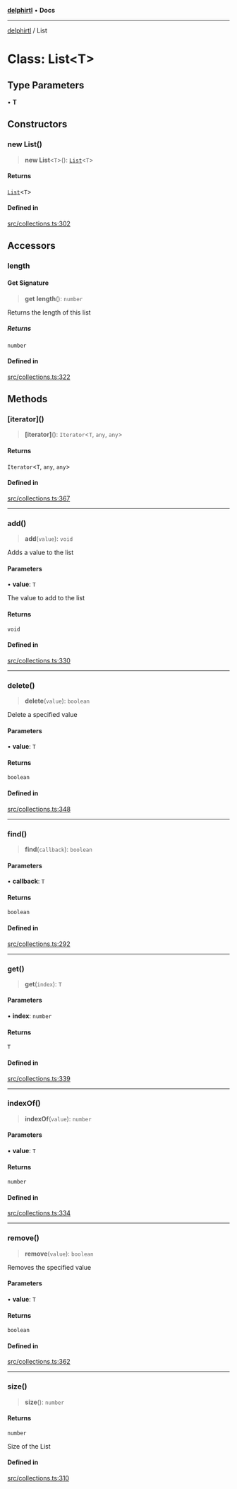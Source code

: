 [**delphirtl**](../README.md) • **Docs**

***

[delphirtl](../globals.md) / List

# Class: List\<T\>

## Type Parameters

• **T**

## Constructors

### new List()

> **new List**\<`T`\>(): [`List`](List.md)\<`T`\>

#### Returns

[`List`](List.md)\<`T`\>

#### Defined in

[src/collections.ts:302](https://github.com/chuacw/delphirtl/blob/85a5b7662f28c8fe6421ae3f7b08687e4f743bd4/src/collections.ts#L302)

## Accessors

### length

#### Get Signature

> **get** **length**(): `number`

Returns the length of this list

##### Returns

`number`

#### Defined in

[src/collections.ts:322](https://github.com/chuacw/delphirtl/blob/85a5b7662f28c8fe6421ae3f7b08687e4f743bd4/src/collections.ts#L322)

## Methods

### \[iterator\]()

> **\[iterator\]**(): `Iterator`\<`T`, `any`, `any`\>

#### Returns

`Iterator`\<`T`, `any`, `any`\>

#### Defined in

[src/collections.ts:367](https://github.com/chuacw/delphirtl/blob/85a5b7662f28c8fe6421ae3f7b08687e4f743bd4/src/collections.ts#L367)

***

### add()

> **add**(`value`): `void`

Adds a value to the list

#### Parameters

• **value**: `T`

The value to add to the list

#### Returns

`void`

#### Defined in

[src/collections.ts:330](https://github.com/chuacw/delphirtl/blob/85a5b7662f28c8fe6421ae3f7b08687e4f743bd4/src/collections.ts#L330)

***

### delete()

> **delete**(`value`): `boolean`

Delete a specified value

#### Parameters

• **value**: `T`

#### Returns

`boolean`

#### Defined in

[src/collections.ts:348](https://github.com/chuacw/delphirtl/blob/85a5b7662f28c8fe6421ae3f7b08687e4f743bd4/src/collections.ts#L348)

***

### find()

> **find**(`callback`): `boolean`

#### Parameters

• **callback**: `T`

#### Returns

`boolean`

#### Defined in

[src/collections.ts:292](https://github.com/chuacw/delphirtl/blob/85a5b7662f28c8fe6421ae3f7b08687e4f743bd4/src/collections.ts#L292)

***

### get()

> **get**(`index`): `T`

#### Parameters

• **index**: `number`

#### Returns

`T`

#### Defined in

[src/collections.ts:339](https://github.com/chuacw/delphirtl/blob/85a5b7662f28c8fe6421ae3f7b08687e4f743bd4/src/collections.ts#L339)

***

### indexOf()

> **indexOf**(`value`): `number`

#### Parameters

• **value**: `T`

#### Returns

`number`

#### Defined in

[src/collections.ts:334](https://github.com/chuacw/delphirtl/blob/85a5b7662f28c8fe6421ae3f7b08687e4f743bd4/src/collections.ts#L334)

***

### remove()

> **remove**(`value`): `boolean`

Removes the specified value

#### Parameters

• **value**: `T`

#### Returns

`boolean`

#### Defined in

[src/collections.ts:362](https://github.com/chuacw/delphirtl/blob/85a5b7662f28c8fe6421ae3f7b08687e4f743bd4/src/collections.ts#L362)

***

### size()

> **size**(): `number`

#### Returns

`number`

Size of the List

#### Defined in

[src/collections.ts:310](https://github.com/chuacw/delphirtl/blob/85a5b7662f28c8fe6421ae3f7b08687e4f743bd4/src/collections.ts#L310)
